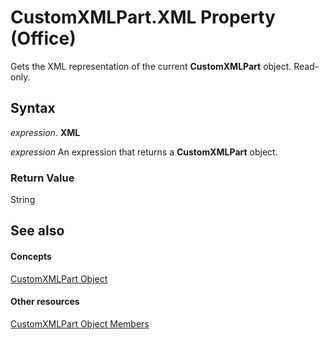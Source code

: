 
# CustomXMLPart.XML Property (Office)

Gets the XML representation of the current  **CustomXMLPart** object. Read-only.


## Syntax

 _expression_. **XML**

 _expression_ An expression that returns a **CustomXMLPart** object.


### Return Value

String


## See also


#### Concepts


[CustomXMLPart Object](a4f90bac-01d6-bba4-f64b-a64e2b122cfd.md)
#### Other resources


[CustomXMLPart Object Members](76fe85f4-5a35-7d12-2989-6f17a094dcdf.md)
